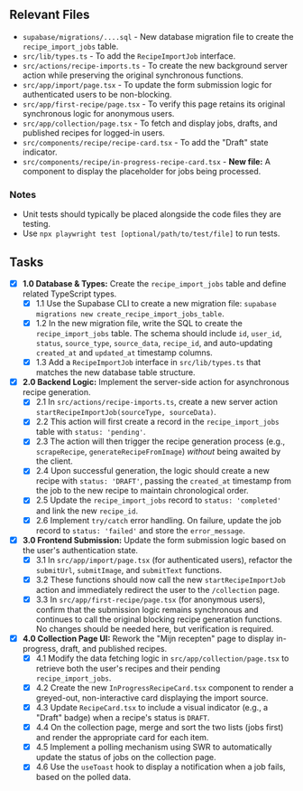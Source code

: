 ## Relevant Files

- `supabase/migrations/....sql` - New database migration file to create the `recipe_import_jobs` table.
- `src/lib/types.ts` - To add the `RecipeImportJob` interface.
- `src/actions/recipe-imports.ts` - To create the new background server action while preserving the original synchronous functions.
- `src/app/import/page.tsx` - To update the form submission logic for authenticated users to be non-blocking.
- `src/app/first-recipe/page.tsx` - To verify this page retains its original synchronous logic for anonymous users.
- `src/app/collection/page.tsx` - To fetch and display jobs, drafts, and published recipes for logged-in users.
- `src/components/recipe/recipe-card.tsx` - To add the "Draft" state indicator.
- `src/components/recipe/in-progress-recipe-card.tsx` - **New file:** A component to display the placeholder for jobs being processed.

### Notes

- Unit tests should typically be placed alongside the code files they are testing.
- Use `npx playwright test [optional/path/to/test/file]` to run tests.

## Tasks

- [x] **1.0 Database & Types:** Create the `recipe_import_jobs` table and define related TypeScript types.
    - [x] 1.1 Use the Supabase CLI to create a new migration file: `supabase migrations new create_recipe_import_jobs_table`.
    - [x] 1.2 In the new migration file, write the SQL to create the `recipe_import_jobs` table. The schema should include `id`, `user_id`, `status`, `source_type`, `source_data`, `recipe_id`, and auto-updating `created_at` and `updated_at` timestamp columns.
    - [x] 1.3 Add a `RecipeImportJob` interface in `src/lib/types.ts` that matches the new database table structure.
- [x] **2.0 Backend Logic:** Implement the server-side action for asynchronous recipe generation.
    - [x] 2.1 In `src/actions/recipe-imports.ts`, create a new server action `startRecipeImportJob(sourceType, sourceData)`.
    - [x] 2.2 This action will first create a record in the `recipe_import_jobs` table with `status: 'pending'`.
    - [x] 2.3 The action will then trigger the recipe generation process (e.g., `scrapeRecipe`, `generateRecipeFromImage`) _without_ being awaited by the client.
    - [x] 2.4 Upon successful generation, the logic should create a new recipe with `status: 'DRAFT'`, passing the `created_at` timestamp from the job to the new recipe to maintain chronological order.
    - [x] 2.5 Update the `recipe_import_jobs` record to `status: 'completed'` and link the new `recipe_id`.
    - [x] 2.6 Implement `try/catch` error handling. On failure, update the job record to `status: 'failed'` and store the `error_message`.
- [x] **3.0 Frontend Submission:** Update the form submission logic based on the user's authentication state.
    - [x] 3.1 In `src/app/import/page.tsx` (for authenticated users), refactor the `submitUrl`, `submitImage`, and `submitText` functions.
    - [x] 3.2 These functions should now call the new `startRecipeImportJob` action and immediately redirect the user to the `/collection` page.
    - [x] 3.3 In `src/app/first-recipe/page.tsx` (for anonymous users), confirm that the submission logic remains synchronous and continues to call the original blocking recipe generation functions. No changes should be needed here, but verification is required.
- [x] **4.0 Collection Page UI:** Rework the "Mijn recepten" page to display in-progress, draft, and published recipes.
    - [x] 4.1 Modify the data fetching logic in `src/app/collection/page.tsx` to retrieve both the user's recipes and their pending `recipe_import_jobs`.
    - [x] 4.2 Create the new `InProgressRecipeCard.tsx` component to render a greyed-out, non-interactive card displaying the import source.
    - [x] 4.3 Update `RecipeCard.tsx` to include a visual indicator (e.g., a "Draft" badge) when a recipe's status is `DRAFT`.
    - [x] 4.4 On the collection page, merge and sort the two lists (jobs first) and render the appropriate card for each item.
    - [x] 4.5 Implement a polling mechanism using SWR to automatically update the status of jobs on the collection page.
    - [x] 4.6 Use the `useToast` hook to display a notification when a job fails, based on the polled data.
